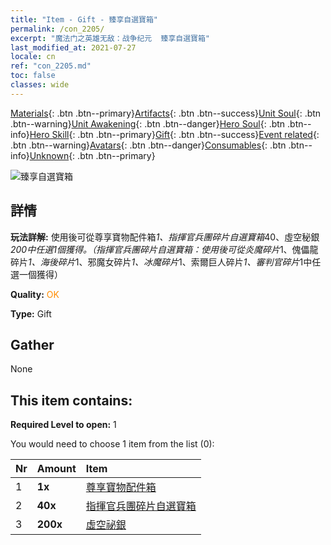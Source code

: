 ```yaml
---
title: "Item - Gift - 臻享自選寶箱"
permalink: /con_2205/
excerpt: "魔法门之英雄无敌：战争纪元  臻享自選寶箱"
last_modified_at: 2021-07-27
locale: cn
ref: "con_2205.md"
toc: false
classes: wide
---
```

 [Materials](/ItemsCN/){: .btn .btn--primary}[Artifacts](/ItemsCN/Artifacts/){: .btn .btn--success}[Unit Soul](/ItemsCN/UnitSoul/){: .btn .btn--warning}[Unit Awakening](/ItemsCN/UnitAwakening/){: .btn .btn--danger}[Hero Soul](/ItemsCN/HeroSoul/){: .btn .btn--info}[Hero Skill](/ItemsCN/HeroSkill/){: .btn .btn--primary}[Gift](/ItemsCN/Gift/){: .btn .btn--success}[Event related](/ItemsCN/Events/){: .btn .btn--warning}[Avatars](/ItemsCN/Avatars/){: .btn .btn--danger}[Consumables](/ItemsCN/Consumables/){: .btn .btn--info}[Unknown](/ItemsCN/Unknown/){: .btn .btn--primary}

 ![臻享自選寶箱](/images/t/i_907181.png)

## 詳情
 **玩法詳解:** 使用後可從尊享寶物配件箱*1、指揮官兵團碎片自選寶箱*40、虛空秘銀*200中任選1個獲得。（指揮官兵團碎片自選寶箱：使用後可從炎魔碎片*1、傀儡龍碎片*1、海後碎片*1、邪魔女碎片*1、冰魔碎片*1、索爾巨人碎片*1、審判官碎片*1中任選一個獲得）

 **Quality:** <span style="color: #FF8C00">OK</span>

 **Type:** Gift

## Gather

  None

## This item contains:

 **Required Level to open:** 1

 You would need to choose 1 item from the list (0):

  | Nr | Amount |     Item    |
  |:---|:-------|:------------|
  | 1 |  **1x** | [尊享寶物配件箱](/cn/Items/con_1874/) |  | 
  | 2 |  **40x** | [指揮官兵團碎片自選寶箱](/cn/Items/con_2206/) |  | 
  | 3 |  **200x** | [虛空祕銀](/cn/Items/con_817/) |  | 
